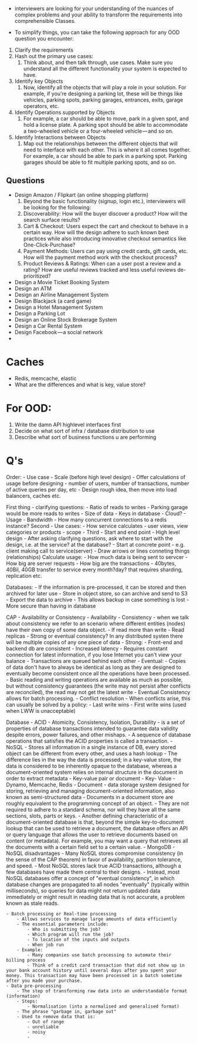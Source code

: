 - interviewers are looking for your understanding of the nuances of complex problems and your ability to transform the requirements into comprehensible Classes.

- To simplify things, you can take the following approach for any OOD question you encounter:
1. Clarify the requirements
2. Hash out the primary use cases:
    1. Think about, and then talk through, use cases. Make sure you understand all the different functionality your system is expected to have.
3. Identify key Objects
    1. Now, identify all the objects that will play a role in your solution. For example, if you’re designing a parking lot, these will be things like vehicles, parking spots, parking garages, entrances, exits, garage operators, etc.
4. Identify Operations supported by Objects
    1. For example, a car should be able to move, park in a given spot, and hold a license plate. A parking spot should be able to accommodate a two-wheeled vehicle or a four-wheeled vehicle — and so on.
5. Identify Interactions between Objects
    1. Map out the relationships between the different objects that will need to interface with each other. This is where it all comes together. For example, a car should be able to park in a parking spot. Parking garages should be able to fit multiple parking spots, and so on.


## Questions
- Design Amazon / Flipkart (an online shopping platform)
    1. Beyond the basic functionality (signup, login etc.), interviewers will be looking for the following:
    2. Discoverability: How will the buyer discover a product? How will the search surface results?
    3. Cart & Checkout: Users expect the cart and checkout to behave in a certain way. How will the design adhere to such known best practices while also introducing innovative checkout semantics like One-Click-Purchase?
    4. Payment Methods: Users can pay using credit cards, gift cards, etc. How will the payment method work with the checkout process?
    5. Product Reviews & Ratings: When can a user post a review and a rating? How are useful reviews tracked and less useful reviews de-prioritized?
- Design a Movie Ticket Booking System
- Design an ATM
- Design an Airline Management System
- Design Blackjack (a card game)
- Design a Hotel Management System
- Design a Parking Lot
- Design an Online Stock Brokerage System
- Design a Car Rental System
- Design Facebook — a social network
- 



# Caches
- Redis, memcache, elastic
- What are the differences and what is key, value store?

# For OOD:
1. Write the damn API highlevel interfaces first
2. Decide on what sort of infra / database distribution to use
3. Describe what sort of business functions u are performing

# Q's
Order:
    - Use case
    - Scale (before high level design)
    - Offer calculations of usage before designing
        - number of users, number of transactions, number of active queries per day, etc
    - Design rough idea, then move into load balancers, caches etc.

First thing - clarifying questions:
    - Ratio of reads to writes
        - Parking garage would be more reads to writes
    - Size of data
    - Keys in database
    - Cloud?
    - Usage
        - Bandwidth
        - How many concurrent connections to a redis instance?
Second - Use cases:
    - How service calculates
    - user views, view categories or products
    - scope
    - 
Third - Start and end point
    - High level design
    - After asking clarifying questions, ask where to start with the design, i.e. at the service? at the database?
    - Start at concrete point
        - e.g. client making call to service(server)
    - Draw arrows or lines conneting things (relationships)
Calculate usage:
    - How much data is being sent to servcer
    - How big are server requests
    - How big are the transactions
    - 40bytes, 40Bil, 40GB transfer to service every month?day? that requires sharding, replication etc.

Databases:
    - If the information is pre-processed, it can be stored and then archived for later use
    - Store in object store, so can archive and send to S3
        - Export the data to archive
        - This allows backup in case something is lost
        - More secure than having in database

CAP
    - Availability or Consistency
        - Availability
        - Consistency
            - when we talk about consistency we refer to an scenario where different entities (nodes) have their own copy of some data object.
            - If read more than write
                - Read replicas 
            - Strong or eventual consistency?
            In any distributed systen there will be multiple copies of any one piece of data
                - Strong:
                    - Front-end and backend db are consistent
                    - Increased latency
                    - Requires constant connection for latest information, if you lose Internet you can't view your balance 
                    - Transactions are queued behind each other
                - Eventual:
                    - Copies of data don't have to always be identical as long as they are designed to eventually become consistent once all the operations have been processed.
                    - Basic reading and writing operations are available as much as possible, but without consistency guarantees
                    (the write may not persist after conflicts are reconciled), the read may not get the latest write
                    - Eventual Consistency allows for batch processing.
        - Conflict resolution
            - When conflicts arise, this can usually be solved by a policy:
                - Last write wins
                - First write wins (used when LWW is unacceptable)

Database
    - ACID
        - Atomicity, Consistency, Isolation, Durability
        - is a set of properties of database transactions intended to guarantee data validity despite errors, power failures, and other mishaps.
        - A sequence of database operations that satisfies the ACID properties is called a transaction.
    - NoSQL
        - Stores all information in a single instance of DB, every stored object can be different from every other, and uses a hash lookup
        - The difference lies in the way the data is processed; in a key-value store, the data is considered to be inherently opaque to the database, whereas a document-oriented system relies on internal structure in the document in order to extract metadata 
        - Key-value pair or document
            - Key- Value
                - Dynamo, Memcache, Redis
            - Document
                - data storage system designed for storing, retrieving and managing document-oriented information, also known as semi-structured data
                - Documents in a document store are roughly equivalent to the programming concept of an object.
                - They are not required to adhere to a standard schema, nor will they have all the same sections, slots, parts or keys. 
                - Another defining characteristic of a document-oriented database is that, beyond the simple key-to-document lookup that can be used to retrieve a document, the database offers an API or query language that allows the user to retrieve documents based on content (or metadata). For example, you may want a query that retrieves all the documents with a certain field set to a certain value. 
                - MongoDB
    - NoSQL disadvantages
        - Many NoSQL stores compromise consistency (in the sense of the CAP theorem) in favor of availability, partition tolerance, and speed.
        - Most NoSQL stores lack true ACID transactions, although a few databases have made them central to their designs.
        - Instead, most NoSQL databases offer a concept of "eventual consistency", in which database changes are propagated to all nodes "eventually" (typically within milliseconds), so queries for data might not return updated data immediately or might result in reading data that is not accurate, a problem known as stale reads.

    - Batch processing or Real-time processing
        - Allows services to manage large amounts of data efficiently
        - The essential parameters include:
            - Who is submitting the job?
            - Which program will run the job?
            - To location of the inputs and outputs
            - When job run
        - Example:
            - Many companies use batch processing to automate their billing process
            - Think of a credit card transaction that did not show up in your bank account history until several days after you spent your money. This transaction may have been processed in a batch sometime after you made your purchase.
    - Data pre-processing 
        - The step of transforming raw data into an understandable format (information)
        - Steps:
            - Normalisation (into a normalised and generalised format)
        - The phrase "garbage in, garbage out"
        - Used to remove data that is:
            - Out of range
            - unreliable
            - noisy
            - 